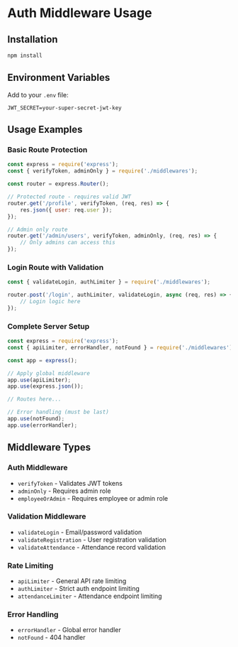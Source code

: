 # Auth Middleware Usage

## Installation
```bash
npm install
```

## Environment Variables
Add to your `.env` file:
```
JWT_SECRET=your-super-secret-jwt-key
```

## Usage Examples

### Basic Route Protection
```javascript
const express = require('express');
const { verifyToken, adminOnly } = require('./middlewares');

const router = express.Router();

// Protected route - requires valid JWT
router.get('/profile', verifyToken, (req, res) => {
    res.json({ user: req.user });
});

// Admin only route
router.get('/admin/users', verifyToken, adminOnly, (req, res) => {
    // Only admins can access this
});
```

### Login Route with Validation
```javascript
const { validateLogin, authLimiter } = require('./middlewares');

router.post('/login', authLimiter, validateLogin, async (req, res) => {
    // Login logic here
});
```

### Complete Server Setup
```javascript
const express = require('express');
const { apiLimiter, errorHandler, notFound } = require('./middlewares');

const app = express();

// Apply global middleware
app.use(apiLimiter);
app.use(express.json());

// Routes here...

// Error handling (must be last)
app.use(notFound);
app.use(errorHandler);
```

## Middleware Types

### Auth Middleware
- `verifyToken` - Validates JWT tokens
- `adminOnly` - Requires admin role
- `employeeOrAdmin` - Requires employee or admin role

### Validation Middleware
- `validateLogin` - Email/password validation
- `validateRegistration` - User registration validation
- `validateAttendance` - Attendance record validation

### Rate Limiting
- `apiLimiter` - General API rate limiting
- `authLimiter` - Strict auth endpoint limiting
- `attendanceLimiter` - Attendance endpoint limiting

### Error Handling
- `errorHandler` - Global error handler
- `notFound` - 404 handler